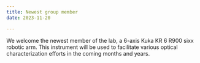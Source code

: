 ```yaml
---
title: Newest group member
date: 2023-11-20

---
```


We welcome the newest member of the lab, a 6-axis Kuka KR 6 R900 sixx robotic arm. This instrument will be used to facilitate various optical characterization efforts in the coming months and years.

<!--more-->